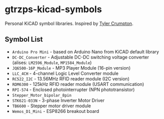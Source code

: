 # gtrzps-kicad-symbols

Personal KiCAD symbol libraries. Inspired by [Tyler Crumpton](https://github.com/tylercrumpton/CrumpSchemes).


## Symbol List

* `Arduino Pro Mini` - based on Arduino Nano from KiCAD default library
* `DC-DC_Converter` - Adjustable DC-DC switching voltage converter (alises: `LM2596_Module`, `MP1584_Module`)
* `JQ6500-16P_Module` - MP3 Player Module (16-pin version)
* `LLC_4CH` - 4-channel Logic Level Converter module
* `RC522_I2C` - 13.56MHz RFID reader module (I2C version)
* `RDM6300` - 125kHz RFID reader module (USART communication)
* `RPI-574` - Enclosed photointerrupter (NPN phototransistor)
* `Stepper_Motor_bipolar_8pin`
* `STK621-033N` - 3-phase Inverter Motor Driver
* `TB6600` - Stepper motor driver module
* `Wemos_D1_Mini` - ESP8266 breakout board
